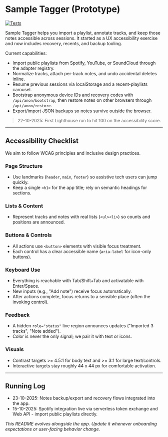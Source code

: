 # Sample Tagger (Prototype)

[![Tests](https://github.com/thebakedspud/sample-tagger/actions/workflows/test.yml/badge.svg)](https://github.com/thebakedspud/sample-tagger/actions/workflows/test.yml)

Sample Tagger helps you import a playlist, annotate tracks, and keep those notes accessible across sessions. It started as a UX accessibility exercise and now includes recovery, recents, and backup tooling.

Current capabilities:

- Import public playlists from Spotify, YouTube, or SoundCloud through the adapter registry.
- Normalize tracks, attach per-track notes, and undo accidental deletes inline.
- Resume previous sessions via localStorage and a recent-playlists carousel.
- Bootstrap anonymous device IDs and recovery codes with `/api/anon/bootstrap`, then restore notes on other browsers through `/api/anon/restore`.
- Export/import JSON backups so notes survive outside the browser.

> 22-10-2025: First Lighthouse run to hit 100 on the accessibility score.

---

## Accessibility Checklist

We aim to follow WCAG principles and inclusive design practices.

### Page Structure
- Use landmarks (`header`, `main`, `footer`) so assistive tech users can jump quickly.
- Keep a single `<h1>` for the app title; rely on semantic headings for sections.

### Lists & Content
- Represent tracks and notes with real lists (`<ul><li>`) so counts and positions are announced.

### Buttons & Controls
- All actions use `<button>` elements with visible focus treatment.
- Each control has a clear accessible name (`aria-label` for icon-only buttons).

### Keyboard Use
- Everything is reachable with Tab/Shift+Tab and activatable with Enter/Space.
- New inputs (e.g., "Add note") receive focus automatically.
- After actions complete, focus returns to a sensible place (often the invoking control).

### Feedback
- A hidden `role="status"` live region announces updates ("Imported 3 tracks", "Note added").
- Color is never the only signal; we pair it with text or icons.

### Visuals
- Contrast targets >= 4.5:1 for body text and >= 3:1 for large text/controls.
- Interactive targets stay roughly 44 x 44 px for comfortable activation.

---

## Running Log

- 23-10-2025: Notes backup/export and recovery flows integrated into the app.
- 15-10-2025: Spotify integration live via serverless token exchange and Web API - import public playlists directly.

_This README evolves alongside the app. Update it whenever onboarding expectations or user-facing behavior change._
